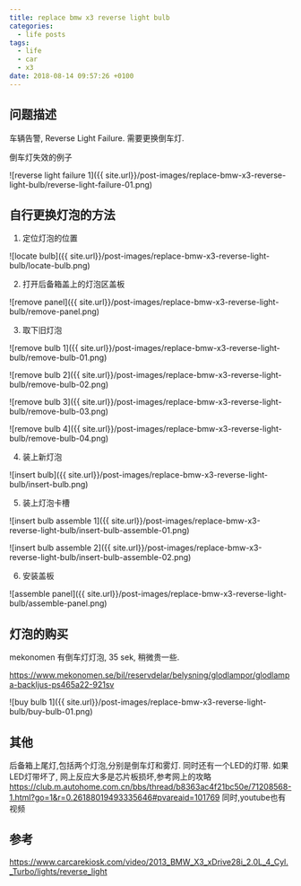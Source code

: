 ```yaml
---
title: replace bmw x3 reverse light bulb
categories:
  - life posts
tags:
  - life
  - car
  - x3
date: 2018-08-14 09:57:26 +0100
---
```


## 问题描述

车辆告警, Reverse Light Failure. 需要更换倒车灯.

倒车灯失效的例子

![reverse light failure 1]({{ site.url}}/post-images/replace-bmw-x3-reverse-light-bulb/reverse-light-failure-01.png)

## 自行更换灯泡的方法

1. 定位灯泡的位置

![locate bulb]({{ site.url}}/post-images/replace-bmw-x3-reverse-light-bulb/locate-bulb.png)

2. 打开后备箱盖上的灯泡区盖板

![remove panel]({{ site.url}}/post-images/replace-bmw-x3-reverse-light-bulb/remove-panel.png)

3. 取下旧灯泡

![remove bulb 1]({{ site.url}}/post-images/replace-bmw-x3-reverse-light-bulb/remove-bulb-01.png)

![remove bulb 2]({{ site.url}}/post-images/replace-bmw-x3-reverse-light-bulb/remove-bulb-02.png)

![remove bulb 3]({{ site.url}}/post-images/replace-bmw-x3-reverse-light-bulb/remove-bulb-03.png)

![remove bulb 4]({{ site.url}}/post-images/replace-bmw-x3-reverse-light-bulb/remove-bulb-04.png)

4. 装上新灯泡

![insert bulb]({{ site.url}}/post-images/replace-bmw-x3-reverse-light-bulb/insert-bulb.png)

5. 装上灯泡卡槽

![insert bulb assemble 1]({{ site.url}}/post-images/replace-bmw-x3-reverse-light-bulb/insert-bulb-assemble-01.png)

![insert bulb assemble 2]({{ site.url}}/post-images/replace-bmw-x3-reverse-light-bulb/insert-bulb-assemble-02.png)

6. 安装盖板

![assemble panel]({{ site.url}}/post-images/replace-bmw-x3-reverse-light-bulb/assemble-panel.png)

## 灯泡的购买

mekonomen 有倒车灯灯泡, 35 sek, 稍微贵一些.

https://www.mekonomen.se/bil/reservdelar/belysning/glodlampor/glodlampa-backljus-ps465a22-921sv

![buy bulb 1]({{ site.url}}/post-images/replace-bmw-x3-reverse-light-bulb/buy-bulb-01.png)

## 其他

后备箱上尾灯,包括两个灯泡,分别是倒车灯和雾灯. 同时还有一个LED的灯带.
如果LED灯带坏了, 网上反应大多是芯片板损坏,参考网上的攻略  https://club.m.autohome.com.cn/bbs/thread/b8363ac4f21bc50e/71208568-1.html?go=1&r=0.26188019493335646#pvareaid=101769 同时,youtube也有视频

## 参考

https://www.carcarekiosk.com/video/2013_BMW_X3_xDrive28i_2.0L_4_Cyl._Turbo/lights/reverse_light
